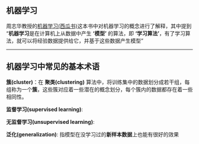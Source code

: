 ## 机器学习
周志华教授的[机器学习(西瓜书)](https://book.douban.com/subject/26708119/)这本书中对机器学习的概念进行了解释，其中提到 “**机器学习**是在计算机上从数据中产生 **‘模型’** 的算法，即 **‘学习算法’**，有了学习算法，就可以将经验数据提供给它，并基于这些数据产生模型”

---

## 机器学习中常见的基本术语
**簇(cluster)**：在 **聚类(clustering)** 算法中，将训练集中的数据划分成若干组，每组称为一个**簇**，这些簇对应着一些潜在的概念划分，每个簇内的数据都存在着一些相同性。

**监督学习(supervised learning)**: 

**无监督学习(unsupervised learning)**: 

**泛化(generalization)**: 指模型在没学习过的**新样本数据**上也能有很好的效果
